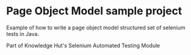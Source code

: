# Page Object Model sample project

Example of how to write a page object model 
structured set of selenium tests in Java.

Part of Knowledge Hut's Selenium Automated Testing Module
